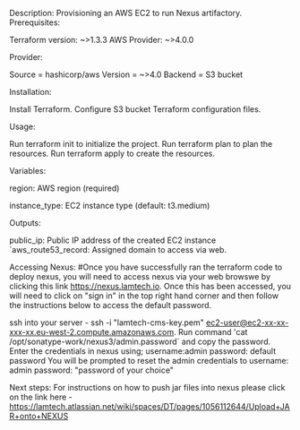 Description:
Provisioning an AWS EC2 to run Nexus artifactory.
Prerequisites:

Terraform version: ~>1.3.3
AWS Provider: ~>4.0.0

Provider:

Source = hashicorp/aws
Version = ~>4.0
Backend = S3 bucket

Installation:

Install Terraform.
Configure S3 bucket
Terraform configuration files.

Usage:

Run terraform init to initialize the project.
Run terraform plan to plan the resources.
Run terraform apply to create the resources.

Variables:


region: AWS region (required)

instance_type: EC2 instance type (default: t3.medium)

Outputs:


public_ip: Public IP address of the created EC2 instance
`aws_route53_record: Assigned domain to access via web.

Accessing Nexus:
#Once you have successfully ran the terraform code to deploy nexus, you will need to access nexus via your web browswe by clicking this link https://nexus.lamtech.io. Once this has been accessed, you will need to click on "sign in" in the top right hand corner and then follow the instructions below to access the default password.

ssh into your server - ssh -i "lamtech-cms-key.pem" ec2-user@ec2-xx-xx-xxx-xx.eu-west-2.compute.amazonaws.com.
Run command 'cat /opt/sonatype-work/nexus3/admin.password` and copy the password.
Enter the credentials in nexus using;
username:admin
password: default password
You will be prompted to reset the admin credentials to
username: admin
password: "password of your choice"

Next steps:
For instructions on how to push jar files into nexus please click on the link here - https://lamtech.atlassian.net/wiki/spaces/DT/pages/1056112644/Upload+JAR+onto+NEXUS
